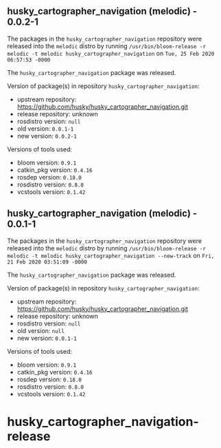 ## husky_cartographer_navigation (melodic) - 0.0.2-1

The packages in the `husky_cartographer_navigation` repository were released into the `melodic` distro by running `/usr/bin/bloom-release -r melodic -t melodic husky_cartographer_navigation` on `Tue, 25 Feb 2020 06:57:53 -0000`

The `husky_cartographer_navigation` package was released.

Version of package(s) in repository `husky_cartographer_navigation`:

- upstream repository: https://github.com/husky/husky_cartographer_navigation.git
- release repository: unknown
- rosdistro version: `null`
- old version: `0.0.1-1`
- new version: `0.0.2-1`

Versions of tools used:

- bloom version: `0.9.1`
- catkin_pkg version: `0.4.16`
- rosdep version: `0.18.0`
- rosdistro version: `0.8.0`
- vcstools version: `0.1.42`


## husky_cartographer_navigation (melodic) - 0.0.1-1

The packages in the `husky_cartographer_navigation` repository were released into the `melodic` distro by running `/usr/bin/bloom-release -r melodic -t melodic husky_cartographer_navigation --new-track` on `Fri, 21 Feb 2020 03:51:09 -0000`

The `husky_cartographer_navigation` package was released.

Version of package(s) in repository `husky_cartographer_navigation`:

- upstream repository: https://github.com/husky/husky_cartographer_navigation.git
- release repository: unknown
- rosdistro version: `null`
- old version: `null`
- new version: `0.0.1-1`

Versions of tools used:

- bloom version: `0.9.1`
- catkin_pkg version: `0.4.16`
- rosdep version: `0.18.0`
- rosdistro version: `0.8.0`
- vcstools version: `0.1.42`


# husky_cartographer_navigation-release